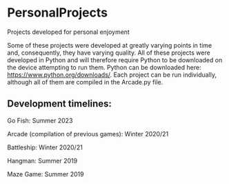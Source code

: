 # PersonalProjects
Projects developed for personal enjoyment

Some of these projects were developed at greatly varying points in time and, consequently, they have varying quality. All of these projects were developed in Python and will therefore require Python to be downloaded on the device attempting to run them. Python can be downloaded here: https://www.python.org/downloads/. Each project can be run individually, although all of them are compiled in the Arcade.py file.

Development timelines:
-----------------------------
Go Fish: Summer 2023

Arcade (compilation of previous games): Winter 2020/21

Battleship: Winter 2020/21

Hangman: Summer 2019

Maze Game: Summer 2019


